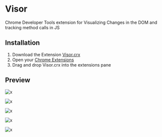 # Visor
Chrome Developer Tools extension for Visualizing Changes in the DOM and tracking method calls in JS

## Installation

1. Download the Extension [Visor.crx](https://raw.githubusercontent.com/NUDelta/Visor/master/dist/Visor.crx)
2. Open your [Chrome Extensions](chrome://extensions/)
3. Drag and drop Visor.crx into the extensions pane

## Preview

![x](https://raw.githubusercontent.com/NUDelta/Visor/master/dist/img/demo0.png "")

![x](https://raw.githubusercontent.com/NUDelta/Visor/master/dist/img/demo1.png "")

![x](https://raw.githubusercontent.com/NUDelta/Visor/master/dist/img/demo2.png "")

![x](https://raw.githubusercontent.com/NUDelta/Visor/master/dist/img/demo3.png "")

![x](https://raw.githubusercontent.com/NUDelta/Visor/master/dist/img/demo4.png "")

